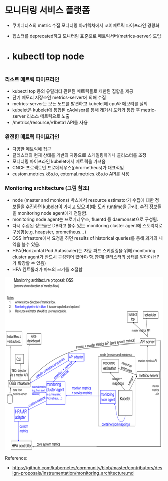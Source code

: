 # 모니터링 서비스 플랫폼
- 쿠버네티스의 metric 수집 모니터링 아키텍처에서 코어메트릭 파이프라인 경량화
- 힙스터를 deprecated하고 모니터링 표준으로 메트릭서버(metrics-server) 도입

- # kubectl top node

```
```

### 리소트 메트릭 파이프라인
  - kubectl top 등의 유틸리티 관련된 메트릭들로 제한된 집합을 제공
  - 단기 메모리 저장소인 metrics-server에 의해 수집
  - metrics-server는 모든 노드를 발견하고 kubelet에 cpu와 메모리를 질의
  - kubelet은 kubelet에 통합된 cAdvisor를 통해 레거시 도커와 통합 후 metric-server 리소스 메트릭으로 노출
  - /metrics/resource/v1beta1 API를 사용

### 완전한 메트릭 파이프라인
  - 다양한 메트릭에 접근
  - 클러스터의 현재 상태를 기반의 자동으로 스케일링하거나 클러스터를 조정
  - 모니터링 파이프라인 kubelet에서 메트릭을 가져옴
  - CNCF 프로젝트인 프로메테우스(phrometheus)가 대표적임
  - custom.metrics.k8s.io, external.metrics.k8s.io API를 사용

### Monitoring architecture (그림 참조)
- node (master and monions) 박스에서 resource estimator가 수집에 대한 정보들을 수집하면 kubelet이 가지고 있으며(예: 도커 runtime을 관리), 
  수집 정보들을 monitoring node agent에게 전달함.
- monitoring node agent는 프로메테우스, fluentd 등 daemonset으로 구성됨.
- 다시 수집된 정보들은 DB라고 볼수 있는 monitoring cluster agent에 스토리지로 구성함(e.g, heapster, prometheus...) 
- OSS infrastore에서 요청을 하면 results of historical queries를 통해 과거의 내역을 볼수 있음.
- HPA(Horizontal Pod Autoscaler)는 자동 파드 스케일링을 위해 monitoring cluster agent가 반드시 구성되어 있어야 함.(현재 클러스터의 상태를 알아야 HP가 확장할 수 있음)
- HPA 컨트롤러가 파드의 크기를 조절함



<img src="https://github.com/Virusuki/Kubernetes/blob/main/k8s-develop/Logging%20(container)/files/img/kubernetes_mornitoring_architecture.PNG" width="700px" height="550px" title="px(픽셀) 크기 설정" alt="kubernetes mornitoring architecture"></img><br/>




Reference:
- https://github.com/kubernetes/community/blob/master/contributors/design-proposals/instrumentation/monitoring_architecture.md
